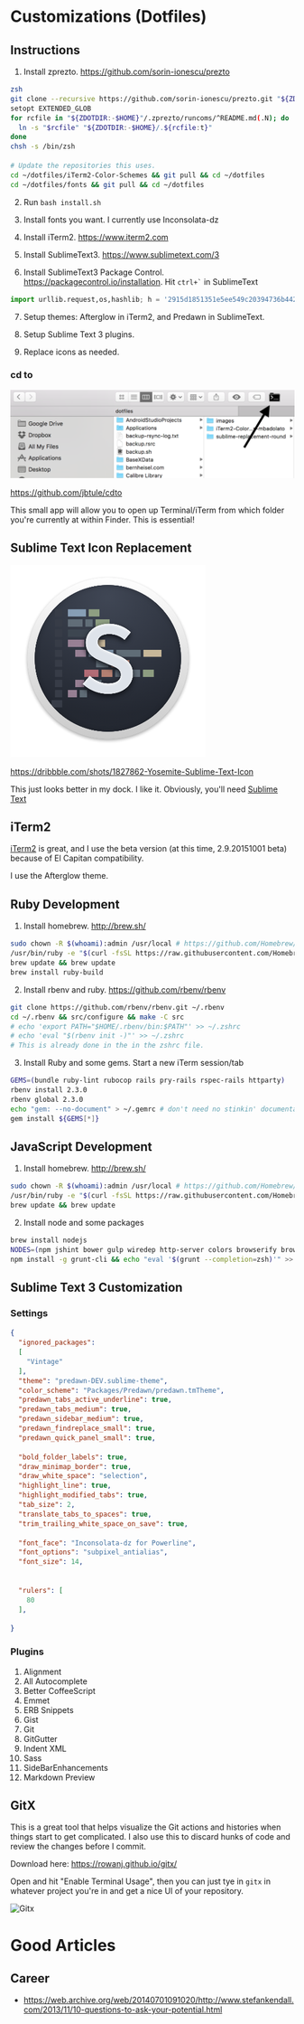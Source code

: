 # Customizations (Dotfiles)

## Instructions

1. Install zprezto. https://github.com/sorin-ionescu/prezto
  ```bash
  zsh
  git clone --recursive https://github.com/sorin-ionescu/prezto.git "${ZDOTDIR:-$HOME}/.zprezto"
  setopt EXTENDED_GLOB
  for rcfile in "${ZDOTDIR:-$HOME}"/.zprezto/runcoms/^README.md(.N); do
    ln -s "$rcfile" "${ZDOTDIR:-$HOME}/.${rcfile:t}"
  done
  chsh -s /bin/zsh

  # Update the repositories this uses.
  cd ~/dotfiles/iTerm2-Color-Schemes && git pull && cd ~/dotfiles
  cd ~/dotfiles/fonts && git pull && cd ~/dotfiles
  ```

2. Run `bash install.sh`

3. Install fonts you want. I currently use Inconsolata-dz

4. Install iTerm2. https://www.iterm2.com

5. Install SublimeText3. https://www.sublimetext.com/3

6. Install SublimeText3 Package Control. https://packagecontrol.io/installation. Hit `` ctrl+` `` in SublimeText
  ```python
  import urllib.request,os,hashlib; h = '2915d1851351e5ee549c20394736b442' + '8bc59f460fa1548d1514676163dafc88'; pf = 'Package Control.sublime-package'; ipp = sublime.installed_packages_path(); urllib.request.install_opener( urllib.request.build_opener( urllib.request.ProxyHandler()) ); by = urllib.request.urlopen( 'http://packagecontrol.io/' + pf.replace(' ', '%20')).read(); dh = hashlib.sha256(by).hexdigest(); print('Error validating download (got %s instead of %s), please try manual install' % (dh, h)) if dh != h else open(os.path.join( ipp, pf), 'wb' ).write(by)
  ```

7. Setup themes: Afterglow in iTerm2, and Predawn in SublimeText.

8. Setup Sublime Text 3 plugins.

9. Replace icons as needed.

### cd to
![cd to Finder app](images/cd_to.png)

https://github.com/jbtule/cdto

This small app will allow you to open up Terminal/iTerm from which folder you're currently at within Finder. This is essential!

## Sublime Text Icon Replacement
![Sublime Text Icon](images/sublime_text_icon.png)

https://dribbble.com/shots/1827862-Yosemite-Sublime-Text-Icon

This just looks better in my dock. I like it.
Obviously, you'll need [Sublime Text](www.sublimetext.com/3)

## iTerm2
[iTerm2](https://iterm2.com/downloads.html) is great, and I use the beta version (at this time, 2.9.20151001 beta) because of El Capitan compatibility.

I use the Afterglow theme.

## Ruby Development

1. Install homebrew. http://brew.sh/
  ```bash
  sudo chown -R $(whoami):admin /usr/local # https://github.com/Homebrew/homebrew/blob/master/share/doc/homebrew/El_Capitan_and_Homebrew.md
  /usr/bin/ruby -e "$(curl -fsSL https://raw.githubusercontent.com/Homebrew/install/master/install)"
  brew update && brew update
  brew install ruby-build
  ```

2. Install rbenv and ruby. https://github.com/rbenv/rbenv
  ```bash
  git clone https://github.com/rbenv/rbenv.git ~/.rbenv
  cd ~/.rbenv && src/configure && make -C src
  # echo 'export PATH="$HOME/.rbenv/bin:$PATH"' >> ~/.zshrc
  # echo 'eval "$(rbenv init -)"' >> ~/.zshrc
  # This is already done in the in the zshrc file.
  ```

3. Install Ruby and some gems. Start a new iTerm session/tab
  ```bash
  GEMS=(bundle ruby-lint rubocop rails pry-rails rspec-rails httparty)
  rbenv install 2.3.0
  rbenv global 2.3.0
  echo "gem: --no-document" > ~/.gemrc # don't need no stinkin' documentation
  gem install ${GEMS[*]}
  ```

## JavaScript Development
1. Install homebrew. http://brew.sh/

  ```bash
  sudo chown -R $(whoami):admin /usr/local # https://github.com/Homebrew/homebrew/blob/master/share/doc/homebrew/El_Capitan_and_Homebrew.md
  /usr/bin/ruby -e "$(curl -fsSL https://raw.githubusercontent.com/Homebrew/install/master/install)"
  brew update && brew update
  ```

2. Install node and some packages

  ```bash
  brew install nodejs
  NODES=(npm jshint bower gulp wiredep http-server colors browserify browser-sync yo)
  npm install -g grunt-cli && echo "eval '$(grunt --completion=zsh)'" >> ~/.zshrc
  ```

## Sublime Text 3 Customization
### Settings
```json
{
  "ignored_packages":
  [
    "Vintage"
  ],
  "theme": "predawn-DEV.sublime-theme",
  "color_scheme": "Packages/Predawn/predawn.tmTheme",
  "predawn_tabs_active_underline": true,
  "predawn_tabs_medium": true,
  "predawn_sidebar_medium": true,
  "predawn_findreplace_small": true,
  "predawn_quick_panel_small": true,

  "bold_folder_labels": true,
  "draw_minimap_border": true,
  "draw_white_space": "selection",
  "highlight_line": true,
  "highlight_modified_tabs": true,
  "tab_size": 2,
  "translate_tabs_to_spaces": true,
  "trim_trailing_white_space_on_save": true,

  "font_face": "Inconsolata-dz for Powerline",
  "font_options": "subpixel_antialias",
  "font_size": 14,


  "rulers": [
    80
  ],

}
```

### Plugins
1. Alignment
2. All Autocomplete
3. Better CoffeeScript
4. Emmet
5. ERB Snippets
6. Gist
7. Git
8. GitGutter
9. Indent XML
10. Sass
11. SideBarEnhancements
12. Markdown Preview


## GitX
This is a great tool that helps visualize the Git actions and histories when things start to get complicated. I also use this to discard hunks of code and review the changes before I commit.

Download here: https://rowanj.github.io/gitx/

Open and hit "Enable Terminal Usage", then you can just tye in `gitx` in whatever project you're in and get a nice UI of your repository.

![Gitx](https://rowanj.github.io/gitx/images/screenshots/GitX-dev-repo_window.png)


# Good Articles

## Career
- https://web.archive.org/web/20140701091020/http://www.stefankendall.com/2013/11/10-questions-to-ask-your-potential.html
